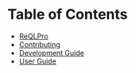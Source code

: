 Table of Contents
=============

* [ReQLPro](/README.md)
* [Contributing](CONTRIBUTING.md)
* [Development Guide](DEVELOPMENT_GUIDE.md)
* [User Guide](USER_GUIDE.md)
